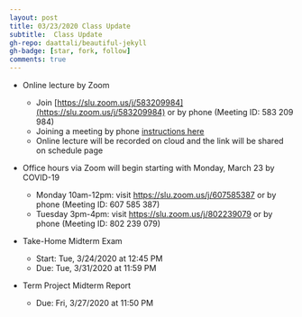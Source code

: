 ```yaml
---
layout: post
title: 03/23/2020 Class Update
subtitle:  Class Update
gh-repo: daattali/beautiful-jekyll
gh-badge: [star, fork, follow]
comments: true
---
```


* Online lecture by Zoom
  * Join [https://slu.zoom.us/j/583209984](https://slu.zoom.us/j/583209984) or by phone (Meeting ID: 583 209 984)
  * Joining a meeting by phone [instructions here](https://support.zoom.us/hc/en-us/articles/201362663-Joining-a-meeting-by-phone)
  * Online lecture will be recorded on cloud and the link will be shared on schedule page

* Office hours via Zoom will begin starting with Monday, March 23 by COVID-19
  * Monday 10am-12pm: visit https://slu.zoom.us/j/607585387 or by phone (Meeting ID: 607 585 387)
  * Tuesday 3pm-4pm: visit https://slu.zoom.us/j/802239079 or by phone (Meeting ID: 802 239 079)

* Take-Home Midterm Exam
  * Start: Tue, 3/24/2020 at 12:45 PM
  * Due:  Tue, 3/31/2020 at 11:59 PM

* Term Project Midterm Report
  * Due: Fri, 3/27/2020 at 11:50 PM
